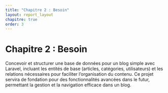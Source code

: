 ```yaml
---
title: "Chapitre 2 : Besoin"
layout: report_layout  
chapitre: true
order: 3
---
```

<a id="chapitre2"></a>

# Chapitre 2 : Besoin
Concevoir et structurer une base de données pour un blog simple avec Laravel, incluant les entités de base (articles, catégories, utilisateurs) et les relations nécessaires pour faciliter l’organisation du contenu. Ce projet servira de fondation pour des fonctionnalités avancées dans le futur, permettant la gestion et la navigation efficace dans un blog.
